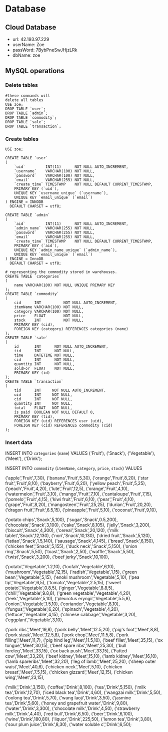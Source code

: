 # Database

## Cloud Database

- url: 42.193.97.229
- userName: Zoe
- passWord: 7BybPneSwJHjzLRk
- dbName: zoe

## MySQL operations

### Delete tables

```mysql
#these commands will
delete all tables
USE zoe;
DROP TABLE `user`;
DROP TABLE `admin`;
DROP TABLE `commodity`;
DROP TABLE `sale`;
DROP TABLE `transaction`;

```

### Create tables

```mysql
USE zoe;

CREATE TABLE `user`
(
    `uid`         INT(11)      NOT NULL AUTO_INCREMENT,
    `username`    VARCHAR(100) NOT NULL,
    `password`    VARCHAR(100) NOT NULL,
    `email`       VARCHAR(255) NOT NULL,
    `create_time` TIMESTAMP    NOT NULL DEFAULT CURRENT_TIMESTAMP,
    PRIMARY KEY (`uid`),
    UNIQUE KEY `username_unique` (`username`),
    UNIQUE KEY `email_unique` (`email`)
) ENGINE = INNODB
  DEFAULT CHARSET = utf8;

CREATE TABLE `admin`
(
    `aid`         INT(11)      NOT NULL AUTO_INCREMENT,
    `admin_name`  VARCHAR(255) NOT NULL,
    `password`    VARCHAR(255) NOT NULL,
    `email`       VARCHAR(255) NOT NULL,
    `create_time` TIMESTAMP    NOT NULL DEFAULT CURRENT_TIMESTAMP,
    PRIMARY KEY (`aid`),
    UNIQUE KEY `admin_name_unique` (`admin_name`),
    UNIQUE KEY `email_unique` (`email`)
) ENGINE = InnoDB
  DEFAULT CHARSET = utf8;

# representing the commodity stored in warehouses.
CREATE TABLE `categories`
(
    name VARCHAR(100) NOT NULL UNIQUE PRIMARY KEY
);
CREATE TABLE `commodity`
(
    cid      INT          NOT NULL AUTO_INCREMENT,
    itemName VARCHAR(100) NOT NULL,
    category VARCHAR(100) NOT NULL,
    price    FLOAT        NOT NULL,
    stock    INT          NOT NULL,
    PRIMARY KEY (cid),
    FOREIGN KEY (category) REFERENCES categories (name)
);
CREATE TABLE `sale`
(
    id       INT      NOT NULL AUTO_INCREMENT,
    tid      INT      NOT NULL,
    time     DATETIME NOT NULL,
    cid      INT      NOT NULL,
    quantity INT      NOT NULL,
    soldFor  FLOAT    NOT NULL,
    PRIMARY KEY (id)
);
CREATE TABLE `transaction`
(
    tid      INT     NOT NULL AUTO_INCREMENT,
    uid      INT     NOT NULL,
    cid      INT     NOT NULL,
    quantity INT     NOT NULL,
    total    FLOAT   NOT NULL,
    is_paid  BOOLEAN NOT NULL DEFAULT 0,
    PRIMARY KEY (tid),
    FOREIGN KEY (uid) REFERENCES user (uid),
    FOREIGN KEY (cid) REFERENCES commodity (cid)
);

```

### Insert data

INSERT INTO `categories` (`name`) VALUES
('Fruit'),
('Snack'),
('Vegetable'),
('Meet'),
('Drink');

INSERT INTO `commodity` (`itemName`, `category`, `price`, `stock`) VALUES

('apple','Fruit',7,30),
('banana','Fruit',5,30),
('orange','Fruit',8,20),
('star fruit','Fruit',8,10),
('bayberry','Fruit',6,20),
('yellow peach','Fruit',5,25),
('peach','Fruit',4,20),
('lute','Fruit',12,5),
('orange','Fruit',4,10),
('watermelon','Fruit',3,10),
('mango','Fruit',7,10),
('cantaloupe','Fruit',7,15),
('pomelo','Fruit',4,15),
('kiwi fruit','Fruit',6,10),
('pear','Fruit',4,10),
('grape','Fruit',8,20),
('mangosteen','Fruit',25,25),
('durian','Fruit',20,20),
('dragon fruit','Fruit',6.5,15),
('pineapple','Fruit',5,10),
('coconut','Fruit',9,10),

('potato chips','Snack',5,100),
('sugar','Snack',0.5,200),
('chocolate','Snack',3,100),
('cake','Snack',8,105),
('jelly','Snack',3,200),
('biscuit','Snack',4,300),
('cereal','Snack',20,120),
('milk tablet','Snack',12,130),
('nori','Snack',10,130),
('dried fruit','Snack',5,120),
('latiao','Snack',1.5,140),
('sausage','Snack',4,145),
('bread','Snack',6,150),
('chicken feet','Snack',5,155),
('duck neck','Snack',5,150),
('onion ring','Snack',5,50),
('toast','Snack',2,50),
('waffle','Snack',5,50),
('twist','Snack',3,200),
('beef jerky','Snack',10,100),

('potato','Vegetable',1.2,10),
('loofah','Vegetable',6,10),
('mushroom','Vegetable',12,15),
('radish','Vegetable',1,15),
('green bean','Vegetable',5,15),
('enoki mushroom','Vegetable',5,10),
('pea tip','Vegetable',6,5),
('tomato','Vegetable',2.5,15),
('sweet potato','Vegetable',0.8,5),
('ginger','Vegetable',8.8,5),
('chili','Vegetable',9.8,8),
('green vegetable','Vegetable',4,20),
('leek','Vegetable',5,10),
('pleurotus eryngii','Vegetable',5.5,8),
('onion','Vegetable',1.5,10),
('coriander','Vegetable',8,10),
('fungus','Vegetable',6,20),
('spinach','Vegetable',4,20),
('lettuce','Vegetable',4,15),
('chinese cabbage','Vegetable',3,20),
('eggplant','Vegetable',3,10),

('pork ribs','Meet',19,8),
('pork belly','Meet',12.5,20),
('pig's foot','Meet',8,8),
('pork steak','Meet',12.5,8),
('pork chop','Meet',11.5,8),
('pork filling','Meet',11,7),
('pig hind leg','Meet',11.5,10),
('beef fillet','Meet',35,15),
('ox tongue','Meet',30,15),
('beef spare ribs','Meet',25,30),
('bull foreleg','Meet',33,15),
('ox back push','Meet',33,15),
('Fatted cow','Meet',33,20),
('beef kidney','Meet',15,10),
('lamb kidney','Meet',16,10),
('lamb spareribs','Meet',32,20),
('leg of lamb','Meet',25,20),
('sheep outer waist','Meet',40,6),
('chicken neck','Meet',5,10),
('chicken breast','Meet',7.5,15),
('chicken gizzard','Meet',12,15),
('chicken wing','Meet',23,15),

('milk','Drink',3,150),
('coffee','Drink',8,100),
('tea','Drink',5,150),
('milk tea','Drink',12,70),
('iced black tea','Drink',4,60),
('wangzai milk','Drink',5,50),
('oolong tea','Drink',5,70),
('wang laoji','Drink',3,50),
('jasmine tea','Drink',5,60),
('honey and grapefruit water','Drink',9,80),
('water','Drink',3,300),
('chocolate milk','Drink',4,50),
('strawberry milk','Drink',4,40),
('red bull','Drink',6,50),
('beer','Drink',6,100),
('wine','Drink',180,80),
('liquor','Drink',225,50),
('lemon tea','Drink',3,80),
('sour plum juice','Drink',8,30),
('water soluble c','Drink',6,50);



